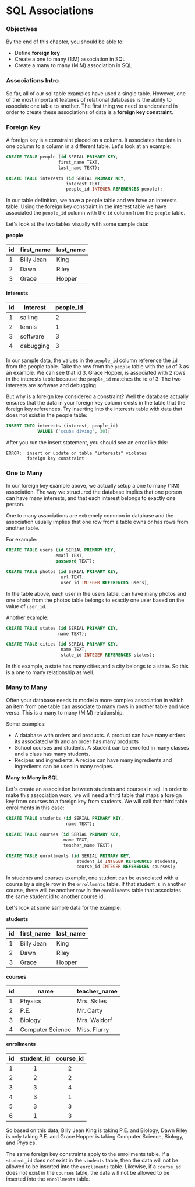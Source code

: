 # SQL Associations

### Objectives

By the end of this chapter, you should be able to:

- Define __foreign key__
- Create a one to many (1:M) association in SQL
- Create a many to many (M:M) association in SQL

### Associations Intro

So far, all of our sql table examples have used a single table.  However, one of the most important features of relational databases is the ability to associate one table to another.  The first thing we need to understand in order to create these associations of data is a __foreign key constraint__.


### Foreign Key

A foreign key is a constraint placed on a column.  It associates the data in one column to a column in a different table.  Let's look at an example:

```sql
CREATE TABLE people (id SERIAL PRIMARY KEY,
                    first_name TEXT,
                    last_name TEXT);

CREATE TABLE interests (id SERIAL PRIMARY KEY,
                       interest TEXT,
                       people_id INTEGER REFERENCES people);
```

In our table definition, we have a people table and we have an interests table.  Using the foreign key constraint in the interest table we have associated the `people_id` column with the `id` column from the `people` table.

Let's look at the two tables visually with some sample data:

__people__

|id|first_name|last_name|
| ----|---|---|
| 1 | Billy Jean| King|
| 2 | Dawn | Riley |
| 3 | Grace | Hopper |

__interests__

|id|interest|people_id|
| ----|---|---|
| 1 | sailing| 2 |
| 2 | tennis | 1 |
| 3 | software | 3 |
| 4 | debugging | 3 |

In our sample data, the values in the `people_id` column reference the `id` from the people table.  Take the row from the `people` table with the `id` of 3 as an example.  We can see that id 3, Grace Hopper, is associated with 2 rows in the interests table because the `people_id` matches the id of 3.  The two interests are software and debugging.

But why is a foreign key considered a constraint?  Well the database actually ensures that the data in your foreign key column exists in the table that the foreign key references.  Try inserting into the interests table with data that does not exist in the people table:

```sql
INSERT INTO interests (interest, people_id) 
            VALUES ('scuba diving', 30);
```

After you run the insert statement, you should see an error like this:

```
ERROR:  insert or update on table "interests" violates 
        foreign key constraint
```

### One to Many

In our foreign key example above, we actually setup a one to many (1:M) association. The way we structured the database implies that one person can have many interests, and that each interest belongs to exactly one person.

One to many associations are extremely common in database and the association usually implies that one row from a table owns or has rows from another table.

For example:

```sql
CREATE TABLE users (id SERIAL PRIMARY KEY,
                   email TEXT,
                   password TEXT);

CREATE TABLE photos (id SERIAL PRIMARY KEY,
                     url TEXT,
                     user_id INTEGER REFERENCES users);
```

In the table above, each user in the users table, can have many photos and one photo from the photos table belongs to exactly one user based on the value of `user_id`.

Another example:

```sql
CREATE TABLE states (id SERIAL PRIMARY KEY,
                    name TEXT);

CREATE TABLE cities (id SERIAL PRIMARY KEY,
                     name TEXT,
                     state_id INTEGER REFERENCES states);
```

In this example, a state has many cities and a city belongs to a state. So this is a one to many relationship as well.


### Many to Many

Often your database needs to model a more complex association in which an item from one table can associate to many rows in another table and vice versa.  This is a many to many (M:M) relationship.  

Some examples:

* A database with orders and products.  A product can have many orders its associated with and an order has many products
* School courses and students.  A student can be enrolled in many classes and a class has many students.
* Recipes and ingredients.  A recipe can have many ingredients and ingredients can be used in many recipes.

__Many to Many in SQL__

Let's create an association between students and courses in sql.  In order to make this association work, we will need a third table that maps a foreign key from courses to a foreign key from students.  We will call that third table enrollments in this case:

```sql
CREATE TABLE students (id SERIAL PRIMARY KEY,
                       name TEXT);

CREATE TABLE courses (id SERIAL PRIMARY KEY,
                      name TEXT,
                      teacher_name TEXT);

CREATE TABLE enrollments (id SERIAL PRIMARY KEY,
                      	   student_id INTEGER REFERENCES students,
                      	   course_id INTEGER REFERENCES courses);
```

In students and courses example, one student can be associated with a course by a single row in the `enrollments` table. If that student is in another course, there will be another row in the `enrollments` table that associates the same student id to another course id.

Let's look at some sample data for the example:

__students__

|id|first_name|last_name
| ----|---|---|
| 1 | Billy Jean| King|
| 2 | Dawn | Riley |
| 3 | Grace | Hopper |

__courses__

|id|name|teacher_name|
| ----|---|---|
| 1 | Physics| Mrs. Skiles |
| 2 | P.E. | Mr. Carty|
| 3 | Biology | Mrs. Waldorf|
| 4 | Computer Science | Miss. Flurry |

__enrollments__

|id|student_id|course_id|
| ----|:---:|:---:|
| 1 | 1 | 2|
| 2 | 2 | 2|
| 3 | 3 | 4|
| 4 | 3 | 1|
| 5 | 3 | 3|
| 6 | 1 | 3|

So based on this data, Billy Jean King is taking P.E. and Biology, Dawn Riley is only taking P.E. and Grace Hopper is taking Computer Science, Biology, and Physics.

The same foreign key constraints apply to the enrollments table.  If a `student_id` does not exist in the `students` table, then the data will not be allowed to be inserted into the `enrollments` table.  Likewise, if a `course_id` does not exist in the `courses` table, the data will not be allowed to be inserted into the `enrollments` table.
